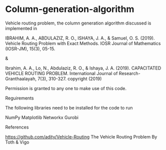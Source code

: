 # Column-generation-algorithm
Vehicle routing problem, the column generation algorithm discussed is implemented in

IBRAHIM, A. A., ABDULAZIZ, R. O., ISHAYA, J. A., & Samuel, O. S. (2019). Vehicle Routing Problem with Exact Methods. 
IOSR Journal of Mathematics (IOSR-JM), 15(3), 05-15.
 
 &
 
 Ibrahim, A. A., Lo, N., Abdulaziz, R. O., & Ishaya, J. A. (2019). CAPACITATED VEHICLE ROUTING PROBLEM. 
 International Journal of Research-Granthaalayah, 7(3), 310-327.
 copyright (2019)
 
 Permission is granted to any one to make use of this code.
 

Reguirements

The following libraries need to be installed for the code to run
 
 NumPy
 Matplotlib
 Networkx
 Gurobi
 
 References
 
 https://github.com/adity/Vehicle-Routing
    The Vehicle Routing Problem By Toth & Vigo
 
